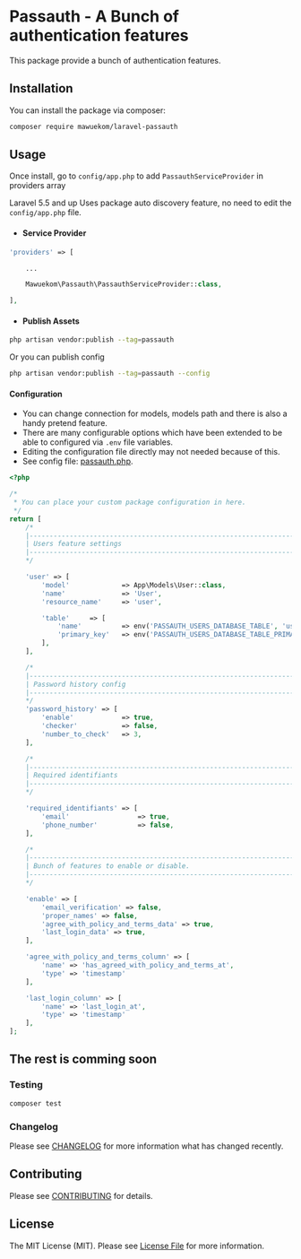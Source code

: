 # Passauth - A Bunch of authentication features

This package provide a bunch of authentication features.

## Installation

You can install the package via composer:

```bash
composer require mawuekom/laravel-passauth
```

## Usage

Once install, go to `config/app.php` to add `PassauthServiceProvider` in providers array

 Laravel 5.5 and up Uses package auto discovery feature, no need to edit the `config/app.php` file.

 - #### Service Provider

```php
'providers' => [

    ...

    Mawuekom\Passauth\PassauthServiceProvider::class,

],
```

- #### Publish Assets

```bash
php artisan vendor:publish --tag=passauth
```

Or you can publish config

```bash
php artisan vendor:publish --tag=passauth --config
```

#### Configuration

* You can change connection for models, models path and there is also a handy pretend feature.
* There are many configurable options which have been extended to be able to configured via `.env` file variables.
* Editing the configuration file directly may not needed because of this.
* See config file: [passauth.php](https://github.com/mawuva/laravel-passauth/blob/main/config/passauth.php).


```php
<?php

/*
 * You can place your custom package configuration in here.
 */
return [
    /*
    |--------------------------------------------------------------------------
    | Users feature settings
    |--------------------------------------------------------------------------
    */

    'user' => [
        'model'             => App\Models\User::class,
        'name'              => 'User',
        'resource_name'     => 'user',

        'table'     => [
            'name'          => env('PASSAUTH_USERS_DATABASE_TABLE', 'users'),
            'primary_key'   => env('PASSAUTH_USERS_DATABASE_TABLE_PRIMARY_KEY', 'id'),
        ],
    ],

    /*
    |--------------------------------------------------------------------------
    | Password history config
    |--------------------------------------------------------------------------
    */
    'password_history' => [
        'enable'            => true,
        'checker'           => false,
        'number_to_check'   => 3,
    ],

    /*
    |--------------------------------------------------------------------------
    | Required identifiants
    |--------------------------------------------------------------------------
    */

    'required_identifiants' => [
        'email'                 => true,
        'phone_number'          => false,
    ],

    /*
    |--------------------------------------------------------------------------
    | Bunch of features to enable or disable.
    |--------------------------------------------------------------------------
    */

    'enable' => [
        'email_verification' => false,
        'proper_names' => false,
        'agree_with_policy_and_terms_data' => true,
        'last_login_data' => true,
    ],

    'agree_with_policy_and_terms_column' => [
        'name' => 'has_agreed_with_policy_and_terms_at',
        'type' => 'timestamp'
    ],

    'last_login_column' => [
        'name' => 'last_login_at',
        'type' => 'timestamp'
    ],
];
```

## The rest is comming soon

### Testing

```bash
composer test
```

### Changelog

Please see [CHANGELOG](CHANGELOG.md) for more information what has changed recently.

## Contributing

Please see [CONTRIBUTING](CONTRIBUTING.md) for details.

## License

The MIT License (MIT). Please see [License File](LICENSE.md) for more information.

